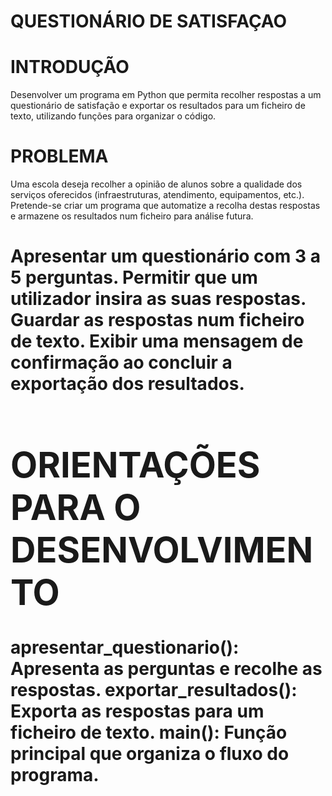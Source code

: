 <h1>QUESTIONÁRIO DE SATISFAÇAO<h1>
  
<h1>INTRODUÇÃO</h1>
  
Desenvolver um programa em Python que permita recolher respostas a um questionário de satisfação e exportar os resultados para um ficheiro de texto, utilizando funções para organizar o código.
<h1>PROBLEMA</h1>
Uma escola deseja recolher a opinião de alunos sobre a qualidade dos serviços oferecidos (infraestruturas, atendimento, equipamentos, etc.). Pretende-se criar um programa que automatize a recolha destas respostas e armazene os resultados num ficheiro para análise futura.
<h1><Requisitos</h1>
  
Apresentar um questionário com 3 a 5 perguntas.
Permitir que um utilizador insira as suas respostas.
Guardar as respostas num ficheiro de texto.
Exibir uma mensagem de confirmação ao concluir a exportação dos resultados.
<h1>ORIENTAÇÕES PARA O DESENVOLVIMENTO</h1>
  
apresentar_questionario(): Apresenta as perguntas e recolhe as respostas.
exportar_resultados(): Exporta as respostas para um ficheiro de texto.
main(): Função principal que organiza o fluxo do programa.
